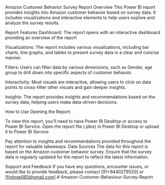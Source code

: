 Amazon Customer Behavior Survey Report
Overview
This Power BI report provides insights into Amazon customer behavior based on survey data. It includes visualizations and interactive elements to help users explore and analyze the survey results.

Report Features
Dashboard: The report opens with an interactive dashboard providing an overview of the report

Visualizations: The report includes various visualizations, including bar charts, line graphs, and tables to present survey data in a clear and concise manner.

Filters: Users can filter data by various dimensions, such as Gender, age group to drill down into specific aspects of customer behavior.

Interactivity: Most visuals are interactive, allowing users to click on data points to cross-filter other visuals and gain deeper insights.

Insights: The report provides insights and recommendations based on the survey data, helping users make data-driven decisions.

How to Use
Opening the Report:

To view this report, you'll need to have Power BI Desktop or access to Power BI Service.
Open the report file (.pbix) in Power BI Desktop or upload it to Power BI Service


Pay attention to insights and recommendations provided throughout the report for valuable takeaways.
Data Sources
The data for this report is based on the Amazon customer behavior survey. Ensure that the survey data is regularly updated for the report to reflect the latest information.

Support and Feedback
If you have any questions, encounter issues, or would like to provide feedback, please contact [91+9440279520] or [firdose065@gmail.com].# Amazon-Customer-Behaviour-Survey-Report

